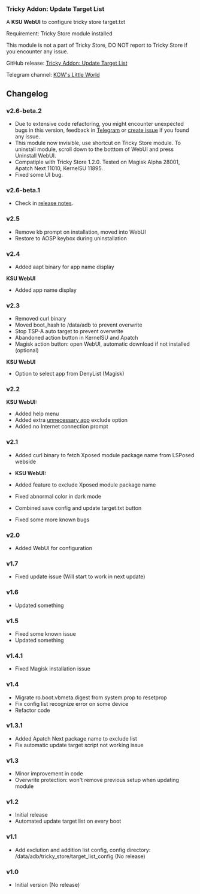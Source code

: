 ### Tricky Addon: Update Target List
A **KSU WebUI** to configure tricky store target.txt

Requirement: Tricky Store module installed

This module is not a part of Tricky Store, DO NOT report to Tricky Store if you encounter any issue.

GitHub release: [Tricky Addon: Update Target List](https://github.com/KOWX712/Tricky-Addon-Update-Target-List/releases/latest)

Telegram channel: [KOW's Little World](https://t.me/kowchannel)

## Changelog
### v2.6-beta.2
- Due to extensive code refactoring, you might encounter unexpected bugs in this version, feedback in [Telegram](https://t.me/kowchannel) or [create issue](https://github.com/KOWX712/Tricky-Addon-Update-Target-List/issues) if you found any issue.
- This module now invisible, use shortcut on Tricky Store module. To uninstall module, scroll down to the botttom of WebUI and press Uninstall WebUI.
- Compatiple with Tricky Store 1.2.0. Tested on Magisk Alpha 28001, Apatch Next 11010, KernelSU 11895.
- Fixed some UI bug.

### v2.6-beta.1
- Check in [release notes](https://github.com/KOWX712/Tricky-Addon-Update-Target-List/releases/tag/v2.6-beta.1).

### v2.5
- Remove kb prompt on installation, moved into WebUI
- Restore to AOSP keybox during uninstallation

### v2.4
- Added aapt binary for app name display

**KSU WebUI**
- Added app name display

### v2.3
- Removed curl binary
- Moved boot_hash to /data/adb to prevent overwrite
- Stop TSP-A auto target to prevent overwrite
- Abandoned action button in KernelSU and Apatch
- Magisk action button: open WebUI, automatic download if not installed (optional)

**KSU WebUI**
- Option to select app from DenyList (Magisk)

### v2.2
**KSU WebUI:**
- Added help menu
- Added extra [unnecessary app](https://raw.githubusercontent.com/KOWX712/Tricky-Addon-Update-Target-List/master/more-excldue.json) exclude option
- Added no Internet connection prompt

### v2.1
- Added curl binary to fetch Xposed module package name from LSPosed webside

- **KSU WebUI:**
- Added feature to exclude Xposed module package name
- Fixed abnormal color in dark mode
- Combined save config and update target.txt button
- Fixed some more known bugs

### v2.0
- Added WebUI for configuration

### v1.7
- Fixed update issue (Will start to work in next update)

### v1.6
- Updated something

### v1.5
- Fixed some known issue
- Updated something

### v1.4.1
- Fixed Magisk installation issue

### v1.4
- Migrate ro.boot.vbmeta.digest from system.prop to resetprop
- Fix config list recognize error on some device
- Refactor code

### v1.3.1
- Added Apatch Next package name to exclude list
- Fix automatic update target script not working issue

### v1.3
- Minor improvement in code
- Overwrite protection: won't remove previous setup when updating module

### v1.2
- Initial release
- Automated update target list on every boot

### v1.1
- Add exclution and addition list config, config directory: /data/adb/tricky_store/target_list_config (No release)

### v1.0
- Initial version (No release)
